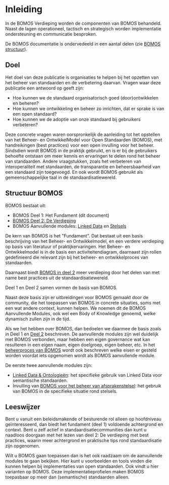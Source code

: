# Inleiding

In de BOMOS Verdieping worden de componenten van BOMOS behandeld. Naast de
lagen operationeel, tactisch en strategisch worden implementatie ondersteuning
en communicatie besproken.

De BOMOS documentatie is ondervedeeld in een aantal delen
(zie [BOMOS structuur](#structuur-bomos)).

## Doel

Het doel van deze publicatie is organisaties te helpen bij het
opzetten van het beheer van standaarden en de verbetering
daarvan. Vragen waar deze publicatie een antwoord op geeft zijn:

* Hoe kunnen we de standaard organisatorisch goed (door)ontwikkelen en beheren?
* Hoe kunnen we ontwikkeling en beheer zo inrichten, dat er sprake is van een open standaard?
* Hoe kunnen we de adoptie van onze standaard bij gebruikers verbeteren?

Deze concrete vragen waren oorspronkelijk de aanleiding tot het
opstellen van het Beheer- en OntwikkelModel voor Open Standaarden
(BOMOS), met handreikingen (best practices) voor een open invulling
voor het beheer. Sindsdien wordt BOMOS in de praktijk gebruikt, en is
er bij de gebruikers behoefte ontstaan om meer kennis en ervaringen te
delen rond het beheer van standaarden.  Andere vraagstukken, zoals het
verbeteren van interoperaliteit met standaarden, de transparantie en
beheersbaarheid van een standaard zijn toegevoegd. En ook wordt BOMOS
gebruikt als gemeenschappelijke taal in de standaardisatiewereld.

## Structuur BOMOS

BOMOS bestaat uit:
* BOMOS Deel 1: Het Fundament (dit document)
* [BOMOS Deel 2: De Verdieping](https://logius-standaarden.github.io/BOMOS-Verdieping)
* BOMOS Aanvullende modules: [Linked Data](https://logius-standaarden.github.io/BOMOS-LinkedData) en [Stelsels](https://logius-standaarden.github.io/BOMOS-Stelsels)

De kern van BOMOS is het "Fundament". Dat bestaat uit een basis
beschrijving van het Beheer- en Ontwikkelmodel, en een verdere
verdieping op basis van literatuur of praktijkervaringen.  Het Beheer-
en Ontwikkelmodel is in de basis een activiteitendiagram, daarnaast
zijn rollen gedefinieerd die relevant zijn bij het beheer- en
ontwikkelproces van standaarden.

Daarnaast biedt [BOMOS in deel 2](https://logius-standaarden.github.io/BOMOS-Verdieping) meer verdieping door het delen van met name best practices uit de standaardisatiewereld.

Deel 1 en Deel 2 samen vormen de basis van BOMOS.

Naast deze basis zijn er uitbreidingen voor BOMOS gemaakt door de
community, die het toepassen van BOMOS in concrete situaties, soms met
een wat andere context, kunnen helpen. We noemen dit de BOMOS
Aanvullende Modules, ook wel een Body of Knowledge genoemd, welke
dynamisch zullen zijn in de tijd.

Als we het hebben over BOMOS, dan bedoelen we daarmee de basis zoals
in Deel 1 en [Deel
2](https://logius-standaarden.github.io/BOMOS-Verdieping)
beschreven. De aanvullende modules zijn wel duidelijk met BOMOS
verbonden, maar hebben een eigen governance wat kan resulteren in een
eigen naam, eigen doelgroep, eigen beheer, etc. In het
[beheerproces van BOMOS](#het-beheer-en-ontwikkelmodel-onderwerpen-voor-ontwikkeling-en-beheer)
wordt ook beschreven welke eisen er gesteld worden voordat
iets opgenomen wordt als BOMOS aanvullende module.

 De eerste twee aanvullende modules zijn:
-	[Linked Data & Ontologieën](https://logius-standaarden.github.io/BOMOS-LinkedData):
  het specifieke gebruik van Linked Data voor semantische standaarden.
-	Invulling van [BOMOS voor het beheer van afsprakenstelsel](https://logius-standaarden.github.io/BOMOS-Stelsels): het gebruik van BOMOS in de specifieke situatie rond stelsels.

## Leeswijzer

Bent u vanuit een beleidsmakende of besturende rol alleen op
hoofdniveau geïnteresseerd, dan biedt het fundament (deel 1) voldoende
achtergrond en context. Bent u zelf actief in
standaardisatiecommunities dan kunt u naadloos doorgaan met het lezen
van deel 2: De verdieping met best practices, waarin meer achtergrond
en praktische tips rond standaardisatie zijn opgenomen.

Wilt u BOMOS gaan toepassen dan is het ook raadzaam om de aanvullende
modules te gaan bekijken. Hier kunt u voorbeelden en tools vinden die
kunnen helpen bij implementaties van open standaarden. Ook vindt u
hier varianten op BOMOS. Deze implementatieprofielen maken BOMOS
toepasbaar op meer dan (semantische) standaarden alleen.
